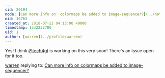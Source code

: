 ```yaml
---
cid: 20194
node: [Can more info on  colormaps be added to image-sequencer?](../notes/MaggPi/07-22-2018/can-more-info-on-colormaps-be-added-to-image-sequencer)
nid: 16763
created_at: 2018-07-22 04:13:00 +0000
timestamp: 1532232780
uid: 1
author: [warren](../profile/warren)
---
```


Yes! I think [@tech4gt](/profile/tech4gt) is working on this very soon! There's an issue open for it too. 

[warren](../profile/warren) replying to: [Can more info on  colormaps be added to image-sequencer?](../notes/MaggPi/07-22-2018/can-more-info-on-colormaps-be-added-to-image-sequencer)

